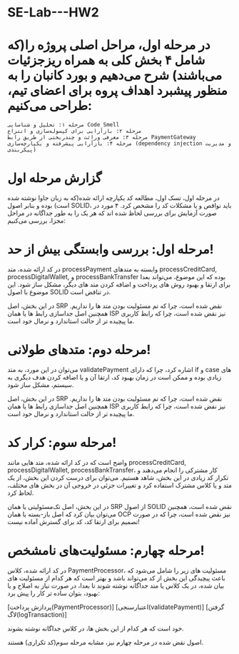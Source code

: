 # SE-Lab---HW2

# در مرحله اول، مراحل اصلی پروژه را(که شامل ۴ بخش کلی به همراه ریزجزئیات می‌باشند) شرح می‌دهیم و بورد کانبان را به منظور پیشبرد اهداف پروه برای اعضای تیم، طراحی می‌کنیم:

    مرحله ۱: تحلیل و شناسایی Code Smell
    مرحله ۲: بازآرایی برای کپسوله‌سازی و انتزاع
    مرحله ۳: معرفی وراثت و چندریختی از طریق رابط PaymentGateway
    مرحله ۴: بازآرایی پیشرفته و یکپارچه‌سازی (dependency injection و مدیریت پیکربندی)

# گزارش مرحله اول

در مرحله اول، تسک اول، مطالعه کد یکپارچه ارائه شده(که به زبان جاوا نوشته شده است) بوده و بنابر اصول SOLID، باید نواقص و یا مشکلات کد را مشخص کرد. ۴ مورد در صورت آزمایش برای بررسی لحاظ شده اند که هر یک را به طور جداگانه در مراحل مجزا، بررسی می‌کنیم:

# مرحله اول: بررسی وابستگی بیش از حد!

در کد ارائه شده، متد processPayment وابسته به متدهای processCreditCard, processDigitalWallet, و processBankTransfer بوده که این موضوع، می‌تواند بعدا برای ارتقا و بهبود روش های پرداخت و اضافه کردن متد های دیگر، مشکل ساز شود. این موضوع با اصول SOLID در تناقض است.

در این بخش، اصل SRP نقض شده است، چرا که تم مسئولیت بودن متد ها را نداریم. همچنین اصل جداسازی رابط ها یا همان ISP نیز نقض شده است، چرا که رابط کاربری ما پیچیده تر از حالت استاندارد و نرمال خود است.

# مرحله دوم: متدهای طولانی!

می‌توان در این مورد، به متد validatePayment اشاره کرد، چرا که دارای if و case های زیادی بوده و ممکن است در زمان بهبود کد، ارتقا آن و یا اضافه کردن هدف دیگری به سیستم، مشکل ساز شود.

در این بخش، اصل SRP نقض شده است، چرا که تم مسئولیت بودن متد ها را نداریم. همچنین اصل جداسازی رابط ها یا همان ISP نیز نقض شده است، چرا که رابط کاربری ما پیچیده تر از حالت استاندارد و نرمال خود است.

# مرحله سوم: کرار کد!

واضح است که در کد ارائه شده، متد هایی مانند processCreditCard, processDigitalWallet, processBankTransfer، کار مشترکی را انجام می‌دهند و تکرار کد زیادی در این بخش، شاهد هستیم. می‌توان برای درست کردن این بخش، از یک متد و یا کلاس مشترک استفاده کرد و تغییرات جزئی در خروجی آن در بخش های مختلف، لحاظ کرد.

در این بخش، اصل تک‌مسئولیتی یا همان SRP از اصول SOLID نقض شده است، همچنین می‌توان بیان کرد که اصل باز-بسته یا همان OCP نیز نقض شده است، چرا که در صورت تصمیم برای ارتقا کد، کد برای گسترش آماده نیست!

# مرحله چهارم: مسئولیت‌های نامشخص!

در کد ارائه شده، کلاس PaymentProcessor، مسئولیت های زیر را شامل می‌شود که باعث پیچیدگی این بخش از کد می‌تواند باشد و بهتر است که هر کدام از مسئولیت های بیان شده، در یک کلاس یا متد جداگانه نوشته شوند تا بعدا، در صورت نیاز به اصلاح و یا بهبود، بتوان ساده تر کار را پیش برد:

[پردازش پرداخت(PaymentProcessor)]
[اعتبارسنجی(validatePayment)]
[گرفتن لاگ(logTransaction)]

خود است که هر کدام از این بخش ها، در کلاس جداگانه نوشته بشوند.

اصول نقض شده در مرحله چهارم نیز، مشابه مرحله سوم(کد تکراری) هستند.
